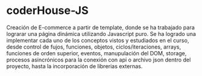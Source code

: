 # coderHouse-JS

Creación de E-commerce a partir de template, donde se ha trabajado para lograrar una página dinámica utilizando Javascript puro. Se ha logrado una implementar cada uno de los conceptos vistos y estudiados en el curso, desde control de fujos, funciones, objetos, ciclos/iteraciones, arrays, funciones de orden superior, eventos, manupulación del DOM, storage, procesos asincrónicos para la conexión con api o archivo json dentro del proyecto, hasta la incorporación de librerias externas.
